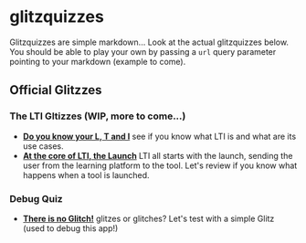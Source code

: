 # glitzquizzes

Glitzquizzes are simple markdown... Look at the actual glitzquizzes below. You should be able to play your own by passing a `url` query parameter pointing to your markdown (example to come).

## Official Glitzzes

### The LTI Gltizzes (WIP, more to come...)

- **[Do you know your L, T and I](/lti/whatislti.md)** see if you know what LTI is and what are its use cases.
- **[At the core of LTI, the Launch](/lti/lticore.md)** LTI all starts with the launch, sending the user from the learning platform to the tool. Let's review if you know what happens when a tool is launched.

### Debug Quiz

- **[There is no Glitch!](/test/testquiz.md)** glitzes or glitches? Let's test with a simple Glitz (used to debug this app!)
